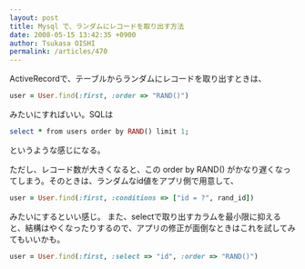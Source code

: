 ```yaml
---
layout: post
title: Mysql で、ランダムにレコードを取り出す方法
date: 2008-05-15 13:42:35 +0900
author: Tsukasa OISHI
permalink: /articles/470
---
```


ActiveRecordで、テーブルからランダムにレコードを取り出すときは、

```ruby
user = User.find(:first, :order => "RAND()")
```

みたいにすればいい。SQLは

```ruby
select * from users order by RAND() limit 1;
```

というような感じになる。

ただし、レコード数が大きくなると、この order by RAND() がかなり遅くなってしまう。そのときは、ランダムなid値をアプリ側で用意して、

```ruby
user = User.find(:first, :conditions => ["id = ?", rand_id])
```

みたいにするといい感じ。
また、selectで取り出すカラムを最小限に抑えると、結構はやくなったりするので、アプリの修正が面倒なときはこれを試してみてもいいかも。

```ruby
user = User.find(:first, :select => "id", :order => "RAND()")
```
